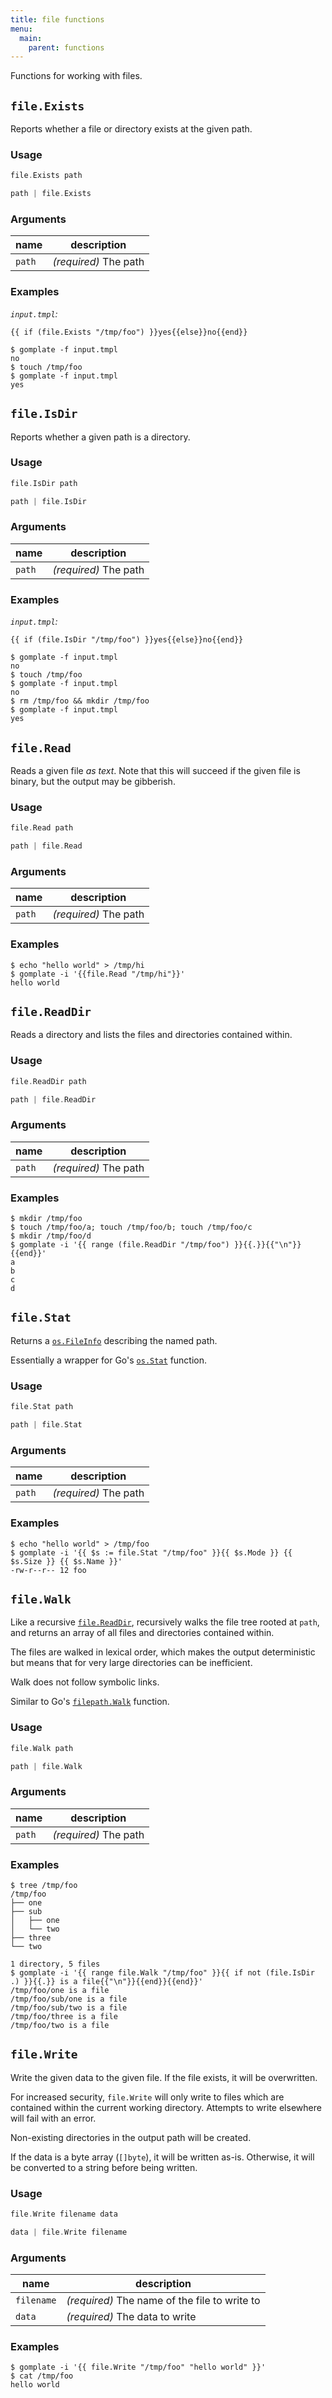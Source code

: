 ```yaml
---
title: file functions
menu:
  main:
    parent: functions
---
```


Functions for working with files.

## `file.Exists`

Reports whether a file or directory exists at the given path.

### Usage
```go
file.Exists path 
```

```go
path | file.Exists  
```

### Arguments

| name | description |
|------|-------------|
| `path` | _(required)_ The path |

### Examples

_`input.tmpl`:_
```
{{ if (file.Exists "/tmp/foo") }}yes{{else}}no{{end}}
```

```console
$ gomplate -f input.tmpl
no
$ touch /tmp/foo
$ gomplate -f input.tmpl
yes
```

## `file.IsDir`

Reports whether a given path is a directory.

### Usage
```go
file.IsDir path 
```

```go
path | file.IsDir  
```

### Arguments

| name | description |
|------|-------------|
| `path` | _(required)_ The path |

### Examples

_`input.tmpl`:_
```
{{ if (file.IsDir "/tmp/foo") }}yes{{else}}no{{end}}
```

```console
$ gomplate -f input.tmpl
no
$ touch /tmp/foo
$ gomplate -f input.tmpl
no
$ rm /tmp/foo && mkdir /tmp/foo
$ gomplate -f input.tmpl
yes
```

## `file.Read`

Reads a given file _as text_. Note that this will succeed if the given file is binary, but the output may be gibberish.

### Usage
```go
file.Read path 
```

```go
path | file.Read  
```

### Arguments

| name | description |
|------|-------------|
| `path` | _(required)_ The path |

### Examples

```console
$ echo "hello world" > /tmp/hi
$ gomplate -i '{{file.Read "/tmp/hi"}}'
hello world
```

## `file.ReadDir`

Reads a directory and lists the files and directories contained within.

### Usage
```go
file.ReadDir path 
```

```go
path | file.ReadDir  
```

### Arguments

| name | description |
|------|-------------|
| `path` | _(required)_ The path |

### Examples

```console
$ mkdir /tmp/foo
$ touch /tmp/foo/a; touch /tmp/foo/b; touch /tmp/foo/c
$ mkdir /tmp/foo/d
$ gomplate -i '{{ range (file.ReadDir "/tmp/foo") }}{{.}}{{"\n"}}{{end}}'
a
b
c
d
```

## `file.Stat`

Returns a [`os.FileInfo`](https://golang.org/pkg/os/#FileInfo) describing the named path.

Essentially a wrapper for Go's [`os.Stat`](https://golang.org/pkg/os/#Stat) function.

### Usage
```go
file.Stat path 
```

```go
path | file.Stat  
```

### Arguments

| name | description |
|------|-------------|
| `path` | _(required)_ The path |

### Examples

```console
$ echo "hello world" > /tmp/foo
$ gomplate -i '{{ $s := file.Stat "/tmp/foo" }}{{ $s.Mode }} {{ $s.Size }} {{ $s.Name }}'
-rw-r--r-- 12 foo
```

## `file.Walk`

Like a recursive [`file.ReadDir`](#file-readdir), recursively walks the file tree rooted at `path`, and returns an array of all files and directories contained within.

The files are walked in lexical order, which makes the output deterministic but means that for very large directories can be inefficient.

Walk does not follow symbolic links.

Similar to Go's [`filepath.Walk`](https://golang.org/pkg/path/filepath/#Walk) function.

### Usage
```go
file.Walk path 
```

```go
path | file.Walk  
```

### Arguments

| name | description |
|------|-------------|
| `path` | _(required)_ The path |

### Examples

```console
$ tree /tmp/foo
/tmp/foo
├── one
├── sub
│   ├── one
│   └── two
├── three
└── two

1 directory, 5 files
$ gomplate -i '{{ range file.Walk "/tmp/foo" }}{{ if not (file.IsDir .) }}{{.}} is a file{{"\n"}}{{end}}{{end}}'
/tmp/foo/one is a file
/tmp/foo/sub/one is a file
/tmp/foo/sub/two is a file
/tmp/foo/three is a file
/tmp/foo/two is a file
```

## `file.Write`

Write the given data to the given file. If the file exists, it will be overwritten.

For increased security, `file.Write` will only write to files which are contained within the current working directory. Attempts to write elsewhere will fail with an error.

Non-existing directories in the output path will be created.

If the data is a byte array (`[]byte`), it will be written as-is. Otherwise, it will be converted to a string before being written.

### Usage
```go
file.Write filename data 
```

```go
data | file.Write filename  
```

### Arguments

| name | description |
|------|-------------|
| `filename` | _(required)_ The name of the file to write to |
| `data` | _(required)_ The data to write |

### Examples

```console
$ gomplate -i '{{ file.Write "/tmp/foo" "hello world" }}'
$ cat /tmp/foo
hello world
```
